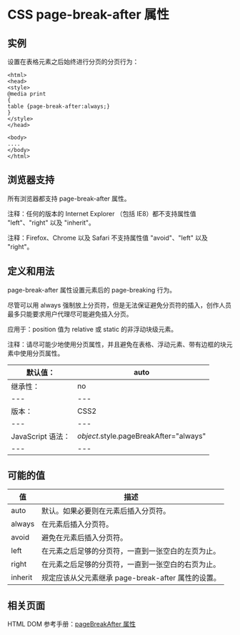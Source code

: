 # CSS page-break-after 属性



## 实例

设置在表格元素之后始终进行分页的分页行为：

```
<html>
<head>
<style>
@media print
{
table {page-break-after:always;}
}
</style>
</head>

<body>
....
</body>
</html>

```

## 浏览器支持

所有浏览器都支持 page-break-after 属性。

注释：任何的版本的 Internet Explorer （包括 IE8）都不支持属性值 "left"、"right" 以及 "inherit"。

注释：Firefox、Chrome 以及 Safari 不支持属性值 "avoid"、"left" 以及 "right"。

## 定义和用法

page-break-after 属性设置元素后的 page-breaking 行为。

尽管可以用 always 强制放上分页符，但是无法保证避免分页符的插入，创作人员最多只能要求用户代理尽可能避免插入分页。

应用于：position 值为 relative 或 static 的非浮动块级元素。

注释：请尽可能少地使用分页属性，并且避免在表格、浮动元素、带有边框的块元素中使用分页属性。

| 默认值： | auto |
| --- | --- |
| 继承性： | no |
| --- | --- |
| 版本： | CSS2 |
| --- | --- |
| JavaScript 语法： | _object_.style.pageBreakAfter="always" |
| --- | --- |

## 可能的值

| 值 | 描述 |
| --- | --- |
| auto | 默认。如果必要则在元素后插入分页符。 |
| always | 在元素后插入分页符。 |
| avoid | 避免在元素后插入分页符。 |
| left | 在元素之后足够的分页符，一直到一张空白的左页为止。 |
| right | 在元素之后足够的分页符，一直到一张空白的右页为止。 |
| inherit | 规定应该从父元素继承 page-break-after 属性的设置。 |

## 相关页面

HTML DOM 参考手册：[pageBreakAfter 属性](/jsref/prop_style_pagebreakafter.asp "HTML DOM pageBreakAfter 属性")



